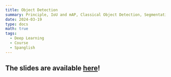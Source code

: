 ```yaml
---
title: Object Detection
summary: Principle, IoU and mAP, Classical Object Detection, Segmentation and Mask-RCNN, SoTA
date: 2024-03-19
type: docs
math: true
tags:
  - Deep Learning
  - Course
  - Spanglish
---
```


## The slides are available [here](https://github.com/valbarriere/CC6204-Deep-Learning/raw/refs/heads/main/Slides/11_ComputerVision.pdf)!